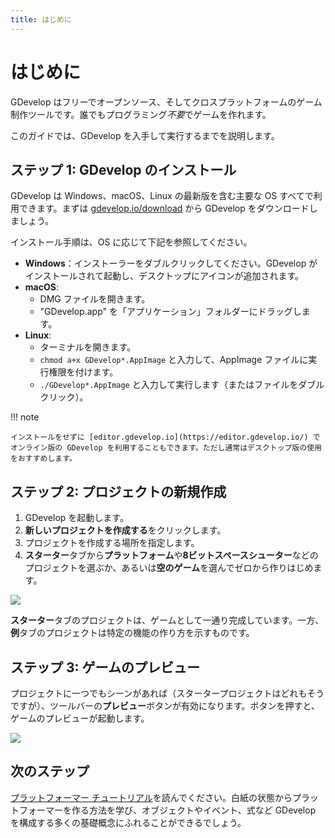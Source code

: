 ```yaml
---
title: はじめに
---
```

# はじめに

GDevelop はフリーでオープンソース、そしてクロスプラットフォームのゲーム制作ツールです。誰でもプログラミング*不要*でゲームを作れます。

このガイドでは、GDevelop を入手して実行するまでを説明します。

## ステップ 1: GDevelop のインストール

GDevelop は Windows、macOS、Linux の最新版を含む主要な OS すべてで利用できます。まずは [gdevelop.io/download](https://gdevelop.io/download/) から GDevelop をダウンロードしましょう。

インストール手順は、OS に応じて下記を参照してください。

* **Windows**：インストーラーをダブルクリックしてください。GDevelop がインストールされて起動し、デスクトップにアイコンが追加されます。
* **macOS**:
  *  DMG ファイルを開きます。
  *  "GDevelop.app" を「アプリケーション」フォルダーにドラッグします。
* **Linux**:
  *  ターミナルを開きます。
  *  `chmod a+x GDevelop*.AppImage` と入力して、AppImage ファイルに実行権限を付けます。
  *   `./GDevelop*.AppImage` と入力して実行します（またはファイルをダブルクリック）。

!!! note

    インストールをせずに [editor.gdevelop.io](https://editor.gdevelop.io/) でオンライン版の GDevelop を利用することもできます。ただし通常はデスクトップ版の使用をおすすめします。

## ステップ 2: プロジェクトの新規作成

1. GDevelop を起動します。
2. **新しいプロジェクトを作成する**をクリックします。
3. プロジェクトを作成する場所を指定します。
4. **スターター**タブから**プラットフォーム**や**8ビットスペースシューター**などのプロジェクトを選ぶか、あるいは**空のゲーム**を選んでゼロから作りはじめます。

![](/gdevelop5/getting-started-create-new-project.jpg)

**スターター**タブのプロジェクトは、ゲームとして一通り完成しています。一方、**例**タブのプロジェクトは特定の機能の作り方を示すものです。

## ステップ 3: ゲームのプレビュー

プロジェクトに一つでもシーンがあれば（スタータープロジェクトはどれもそうですが）、ツールバーの**プレビュー**ボタンが有効になります。ボタンを押すと、ゲームのプレビューが起動します。

![](/gdevelop5/getting-started-preview-button.jpg)

## 次のステップ

[プラットフォーマー チュートリアル](/ja/gdevelop5/tutorials/platformer)を読んでください。白紙の状態からプラットフォーマーを作る方法を学び、オブジェクトやイベント、式など GDevelop を構成する多くの基礎概念にふれることができるでしょう。